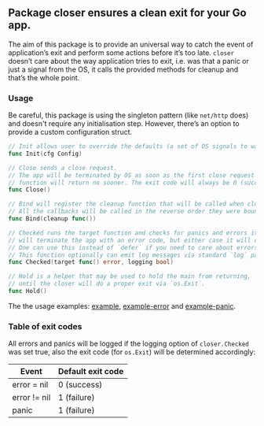 ## Package closer ensures a clean exit for your Go app. 

The aim of this package is to provide an universal way to catch the event of application’s exit and perform some actions before it’s too late. `closer` doesn’t care about the way application tries to exit, i.e. was that a panic or just a signal from the OS, it calls the provided methods for cleanup and that’s the whole point.

### Usage

Be careful, this package is using the singleton pattern (like `net/http` does) and doesn't require any initialisation step. However, there’s an option to provide a custom configuration struct.

```go
// Init allows user to override the defaults (a set of OS signals to watch for, for example).
func Init(cfg Config)

// Close sends a close request.
// The app will be terminated by OS as soon as the first close request will be handled by closer, this
// function will return no sooner. The exit code will always be 0 (success).
func Close()

// Bind will register the cleanup function that will be called when closer will get a close request.
// All the callbacks will be called in the reverse order they were bound, that's similar to how `defer` works.
func Bind(cleanup func())

// Checked runs the target function and checks for panics and errors it may yield. In case of panic or error, closer
// will terminate the app with an error code, but either case it will call all the bound callbacks beforehand.
// One can use this instead of `defer` if you need to care about errors and panics that always may happen.
// This function optionally can emit log messages via standard `log` package.
func Checked(target func() error, logging bool)

// Hold is a helper that may be used to hold the main from returning,
// until the closer will do a proper exit via `os.Exit`.
func Hold()
```

The the usage examples: [example](/cmd/example/main.go), [example-error](/cmd/example-error/main.go) and [example-panic](/cmd/example-panic/main.go).

### Table of exit codes

All errors and panics will be logged if the logging option of `closer.Checked` was set true, also the exit code (for `os.Exit`) will be determined accordingly:

Event         | Default exit code
------------- | -------------
error = nil   | 0 (success)
error != nil  | 1 (failure)
panic         | 1 (failure)
